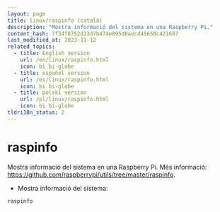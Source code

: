 ```yaml
---
layout: page
title: linux/raspinfo (català)
description: "Mostra informació del sistema en una Raspberry Pi."
content_hash: 7f34f8752d33d7b474e895d0aecd45650c421687
last_modified_at: 2023-11-12
related_topics:
  - title: English version
    url: /en/linux/raspinfo.html
    icon: bi bi-globe
  - title: español version
    url: /es/linux/raspinfo.html
    icon: bi bi-globe
  - title: polski version
    url: /pl/linux/raspinfo.html
    icon: bi bi-globe
tldri18n_status: 2
---
```

# raspinfo

Mostra informació del sistema en una Raspberry Pi.
Més informació: <https://github.com/raspberrypi/utils/tree/master/raspinfo>.

- Mostra informació del sistema:

`raspinfo`
